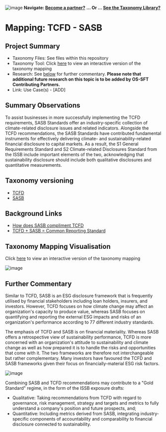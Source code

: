 ![image](https://user-images.githubusercontent.com/112073913/188821900-0c411acf-fbdd-4163-adc9-3ba4e2be78df.png)
**Navigate: [Become a partner?](https://github.com/OS-SFT/06-COLLABORATORS-PARTNERS)**
**... Or ... [See the Taxonomy Library?](https://github.com/orgs/OS-SFT/projects/2)**

# Mapping: TCFD - SASB

## Project Summary
- Taxonomy Files: See files within this repository
- Taxonomy Tool: Click [here](https://os-sft.solidatus.com/viewer/share/gPs51rg9wfVVG6tH39Hra1iVAu7NCFpB) to view an interactive version of the taxonomy mapping
- Research: See [below](https://github.com/OS-SFT/Taxonomy-Mappings-Library/tree/main/Taxonomy%20Mappings%20-%20Double/TCFD%20-%20SASB#further-commentary) for further commentary. **Please note that additional future research on this topic is to be added by OS-SFT Contributing Partners.**
- Link: Use Case(s) - [ADD]

## Summary Observations
To assist businesses in more successfully implementing the TCFD requirements, SASB Standards offer an industry-specific collection of climate-related disclosure issues and related indicators. Alongside the TCFD recommendations, the SASB Standards have contributed fundamental instruments for effectively delivering climate- and sustainability-related financial disclosure to capital markets. As a result, the S1 General Requirements Standard and S2 Climate-related Disclosures Standard from the ISSB include important elements of the two, acknowledging that sustainability disclosure should include both qualitative disclosures and quantitative measurements.

## Taxonomy versioning
- [TCFD](https://github.com/OS-SFT/Taxonomy-Mappings-Library/tree/main/Single%20Taxonomies/TCFD)
- [SASB](https://github.com/OS-SFT/Taxonomy-Mappings-Library/tree/main/Single%20Taxonomies/SASB)

## Background Links
- [How does SASB compliment TCFD](https://help.sasb.org/hc/en-us/articles/360059913732-How-do-SASB-Standards-complement-the-TCFD-recommendations-)
- [TCFD + SASB = Common Reporting Standard](https://caia.org/blog/2020/01/26/sasb-tcfd-common-esg-disclosure-standards)

## Taxonomy Mapping Visualisation

Click [here](https://os-sft.solidatus.com/viewer/share/gPs51rg9wfVVG6tH39Hra1iVAu7NCFpB) to view an interactive version of the taxonomy mapping

![image](https://github.com/OS-SFT/Taxonomy-Mappings-Library/assets/112079442/83d16949-daba-44f2-8a16-f229fc3608af)

## Further Commentary
Similar to TCFD, SASB is an ESG disclosure framework that is frequently utilised by financial stakeholders including loan holders, insurers, and investors. However, TCFD focuses on how climate change may affect an organization's capacity to produce value, whereas SASB focuses on quantifying and reporting the external ESG impacts and risks of an organization's performance according to 77 different industry standards.

The emphasis of TCFD and SASB is on financial materiality. Whereas SASB offers a retrospective view of sustainability performance, TCFD is more concerned with an organization's attitude to sustainability and climate change as well as how prepared it is to handle the risks and opportunities that come with it. The two frameworks are therefore not interchangeable but rather complementary. Many investors have favoured the TCFD and SASB frameworks given their focus on financially-material ESG risk factors.

![image](https://user-images.githubusercontent.com/112077283/193832475-af618123-90fa-4a40-86dc-fe248f86645b.png)

Combining SASB and TCFD recommendations may contribute to a "Gold Standard" regime, in the form of the ISSB exposure drafts:

* Qualitative: Taking recommendations from TCFD with regard to governance, risk management, strategy and targets and metrics to fully understand a company's position and future prospects, and;
* Quantitative: Including metrics derived from SASB, integrating industry-specific components of accountability and comparability to financial disclosure connected to sustainability.
